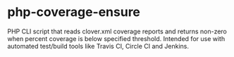 # php-coverage-ensure
PHP CLI script that reads clover.xml coverage reports and returns non-zero when percent coverage is below specified threshold. Intended for use with automated test/build tools like Travis CI, Circle CI and Jenkins.
